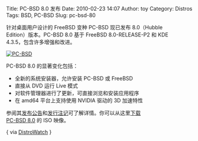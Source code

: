 Title: PC-BSD 8.0 发布
Date: 2010-02-23 14:07
Author: toy
Category: Distros
Tags: BSD, PC-BSD
Slug: pc-bsd-80

针对桌面用户设计的 FreeBSD 变种 PC-BSD 现已发布 8.0（Hubble  
Edition）版本。PC-BSD 8.0 基于 FreeBSD 8.0-RELEASE-P2 和 KDE  
4.3.5，包含许多增强和改进。

[![PC-BSD](http://i.linuxtoy.org/images/2010/02/pc-bsd-thumb.png)](http://i.linuxtoy.org/images/2010/02/pc-bsd.png)

PC-BSD 8.0 的显著变化包括：

+ 全新的系统安装器，允许安装 PC-BSD 或 FreeBSD  
+ 直接从 DVD 运行 Live 模式  
+ 对软件管理器进行了更新，可直接浏览和安装应用程序  
+ 在 amd64 平台上支持使用 NVIDIA 驱动的 3D 加速特性

参阅其[发布公告](http://www.pcbsd.org/content/view/153/)和[发行注记](http://www.pcbsd.org/content/view/150/11/)可了解详情。你可以从这里[下载  
PC-BSD 8.0](http://www.pcbsd.org/content/view/152/11/) 的 ISO 映像。

{ via [DistroWatch](http://distrowatch.com/?newsid=05923) }
